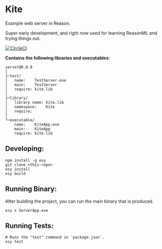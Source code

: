 # Kite

Example web server in Reason.

Super early development, and right now used for learning ReasonML
and trying things out.

[![CircleCI](https://circleci.com/gh/yourgithubhandle/server/tree/master.svg?style=svg)](https://circleci.com/gh/yourgithubhandle/server/tree/master)


**Contains the following libraries and executables:**

```
server@0.0.0
│
├─test/
│   name:    TestServer.exe
│   main:    TestServer
│   require: kite.lib
│
├─library/
│   library name: kite.lib
│   namespace:    Kite
│   require:
│
└─executable/
    name:    KiteApp.exe
    main:    KiteApp
    require: kite.lib
```

## Developing:

```
npm install -g esy
git clone <this-repo>
esy install
esy build
```

## Running Binary:

After building the project, you can run the main binary that is produced.

```
esy x ServerApp.exe 
```

## Running Tests:

```
# Runs the "test" command in `package.json`.
esy test
```
